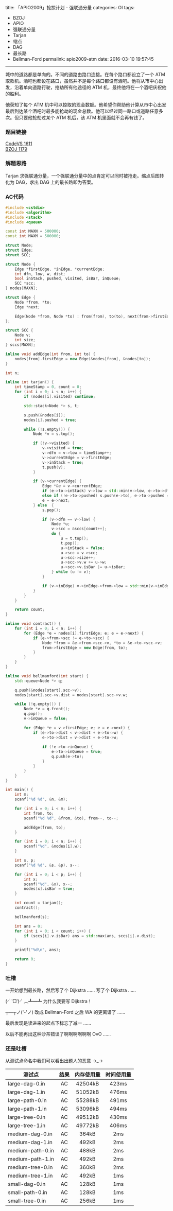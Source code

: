 title: 「APIO2009」抢掠计划 - 强联通分量
categories: OI
tags: 
  - BZOJ
  - APIO
  - 强联通分量
  - Tarjan
  - 缩点
  - DAG
  - 最长路
  - Bellman-Ford
permalink: apio2009-atm
date: 2016-03-10 19:57:45
---

城中的道路都是单向的。不同的道路由路口连接。在每个路口都设立了一个 ATM 取款机。酒吧也都设在路口，虽然并不是每个路口都设有酒吧。他将从市中心出发，沿着单向道路行驶，抢劫所有他途径的 ATM 机，最终他将在一个酒吧庆祝他的胜利。

他获知了每个 ATM 机中可以掠取的现金数额。他希望你帮助他计算从市中心出发最后到达某个酒吧时最多能抢劫的现金总数。他可以经过同一路口或道路任意多次。但只要他抢劫过某个 ATM 机后，该 ATM 机里面就不会再有钱了。

<!-- more -->

### 题目链接
[CodeVS 1611](http://codevs.cn/problem/1611/)  
[BZOJ 1179](http://www.lydsy.com/JudgeOnline/problem.php?id=1179)

### 解题思路
Tarjan 求强联通分量，一个强联通分量中的点肯定可以同时被抢走。缩点后图转化为 DAG，求出 DAG 上的最长路即为答案。

### AC代码
```c++
#include <cstdio>
#include <algorithm>
#include <stack>
#include <queue>

const int MAXN = 500000;
const int MAXM = 500000;

struct Node;
struct Edge;
struct SCC;

struct Node {
	Edge *firstEdge, *inEdge, *currentEdge;
	int dfn, low, w, dist;
	bool inStack, pushed, visited, isBar, inQueue;
	SCC *scc;
} nodes[MAXN];

struct Edge {
	Node *from, *to;
	Edge *next;

	Edge(Node *from, Node *to) : from(from), to(to), next(from->firstEdge) {}
};

struct SCC {
	Node v;
	int size;
} sccs[MAXN];

inline void addEdge(int from, int to) {
	nodes[from].firstEdge = new Edge(&nodes[from], &nodes[to]);
}

int n;

inline int tarjan() {
	int timeStamp = 0, count = 0;
	for (int i = 0; i < n; i++) {
		if (nodes[i].visited) continue;

		std::stack<Node *> s, t;

		s.push(&nodes[i]);
		nodes[i].pushed = true;

		while (!s.empty()) {
			Node *v = s.top();

			if (!v->visited) {
				v->visited = true;
				v->dfn = v->low = timeStamp++;
				v->currentEdge = v->firstEdge;
				v->inStack = true;
				t.push(v);
			}

			if (v->currentEdge) {
				Edge *&e = v->currentEdge;
				if (e->to->inStack) v->low = std::min(v->low, e->to->dfn);
				else if (!e->to->pushed) s.push(e->to), e->to->pushed = true, e->to->inEdge = e;
				e = e->next;
			} else  {
				s.pop();

				if (v->dfn == v->low) {
					Node *u;
					v->scc = &sccs[count++];
					do {
						u = t.top();
						t.pop();
						u->inStack = false;
						u->scc = v->scc;
						u->scc->size++;
						u->scc->v.w += u->w;
						u->scc->v.isBar |= u->isBar;
					} while (u != v);
				}

				if (v->inEdge) v->inEdge->from->low = std::min(v->inEdge->from->low, v->low);
			}
		}
	}

	return count;
}

inline void contract() {
	for (int i = 0; i < n; i++) {
		for (Edge *e = nodes[i].firstEdge; e; e = e->next) {
			if (e->from->scc != e->to->scc) {
				Node *from = &e->from->scc->v, *to = &e->to->scc->v;
				from->firstEdge = new Edge(from, to);
			}
		}
	}
}

inline void bellmanford(int start) {
	std::queue<Node *> q;

	q.push(&nodes[start].scc->v);
	nodes[start].scc->v.dist = nodes[start].scc->v.w;

	while (!q.empty()) {
		Node *v = q.front();
		q.pop();
		v->inQueue = false;

		for (Edge *e = v->firstEdge; e; e = e->next) {
			if (e->to->dist < v->dist + e->to->w) {
				e->to->dist = v->dist + e->to->w;
				
				if (!e->to->inQueue) {
					e->to->inQueue = true;
					q.push(e->to);
				}
			}
		}
	}
}

int main() {
	int m;
	scanf("%d %d", &n, &m);

	for (int i = 0; i < m; i++) {
		int from, to;
		scanf("%d %d", &from, &to), from--, to--;

		addEdge(from, to);
	}

	for (int i = 0; i < n; i++) {
		scanf("%d", &nodes[i].w);
	}

	int s, p;
	scanf("%d %d", &s, &p), s--;

	for (int i = 0; i < p; i++) {
		int x;
		scanf("%d", &x), x--;
		nodes[x].isBar = true;
	}

	int count = tarjan();
	contract();

	bellmanford(s);

	int ans = 0;
	for (int i = 0; i < count; i++) {
		if (sccs[i].v.isBar) ans = std::max(ans, sccs[i].v.dist);
	}

	printf("%d\n", ans);

	return 0;
}
```

### 吐槽
一开始想到最长路，然后写了个 Dijkstra …… 写了个 Dijkstra ……

(╯‵□′)╯︵┻━┻ 为什么我要写 Dijkstra！

┬—┬ノ('-'ノ) 改成 Bellman-Ford 之后 WA 的更离谱了 ……

最后发现是读进来的起点下标忘了减一 ……

以后不能再出这种沙茶错误了啊啊啊啊啊啊 OvO ……

### 还是吐槽
从测试点命名中我们可以看出出题人的恶意 →_→

|       测试点      | 结果| 内存使用量 | 时间使用量|
| ---------------- |:--:|:--------:|:--------:|
| large-dag-0.in   | AC | 42504kB  | 423ms    |
| large-dag-1.in   | AC | 51052kB  | 476ms    |
| large-path-0.in  | AC | 55288kB  | 491ms    |
| large-path-1.in  | AC | 53096kB  | 494ms    |
| large-tree-0.in  | AC | 49512kB  | 430ms    |
| large-tree-1.in  | AC | 49772kB  | 406ms    |
| medium-dag-0.in  | AC | 364kB    | 2ms      |
| medium-dag-1.in  | AC | 492kB    | 2ms      |
| medium-path-0.in | AC | 488kB    | 2ms      |
| medium-path-1.in | AC | 492kB    | 2ms      |
| medium-tree-0.in | AC | 360kB    | 2ms      |
| medium-tree-1.in | AC | 492kB    | 1ms      |
| small-dag-0.in   | AC | 128kB    | 1ms      |
| small-path-0.in  | AC | 128kB    | 1ms      |
| small-tree-0.in  | AC | 256kB    | 1ms      |
